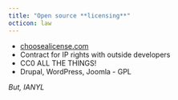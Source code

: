 ```yaml
---
title: "Open source **licensing**"
octicon: law
---
```


* [choosealicense.com](htps://choosealicense.com)
* Contract for IP rights with outside developers
* CC0 ALL THE THINGS!
* Drupal, WordPress, Joomla - GPL

*But, IANYL*
